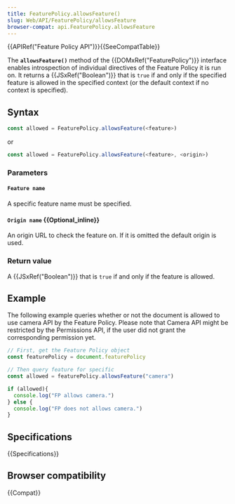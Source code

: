 ```yaml
---
title: FeaturePolicy.allowsFeature()
slug: Web/API/FeaturePolicy/allowsFeature
browser-compat: api.FeaturePolicy.allowsFeature
---
```

{{APIRef("Feature Policy API")}}{{SeeCompatTable}}

The **`allowsFeature()`** method of
the {{DOMxRef("FeaturePolicy")}} interface enables introspection of individual
directives of the Feature Policy it is run on. It returns a {{JSxRef("Boolean")}}
that is `true` if and only if the specified feature is allowed in the
specified context (or the default context if no context is specified).

## Syntax

```js
const allowed = FeaturePolicy.allowsFeature(<feature>)
```

or

```js
const allowed = FeaturePolicy.allowsFeature(<feature>, <origin>)
```

### Parameters

#### `Feature name`

A specific feature name must be specified.

#### `Origin name` {{Optional_inline}}

An origin URL to check the feature on. If it is omitted the default origin is used.

### Return value

A {{JSxRef("Boolean")}} that is `true` if and only if the feature is
allowed.

## Example

The following example queries whether or not the document is allowed to use camera API
by the Feature Policy. Please note that Camera API might be restricted by the
Permissions API, if the user did not grant the corresponding permission yet.

```js
// First, get the Feature Policy object
const featurePolicy = document.featurePolicy

// Then query feature for specific
const allowed = featurePolicy.allowsFeature("camera")

if (allowed){
  console.log("FP allows camera.")
} else {
  console.log("FP does not allows camera.")
}
```

## Specifications

{{Specifications}}

## Browser compatibility

{{Compat}}

